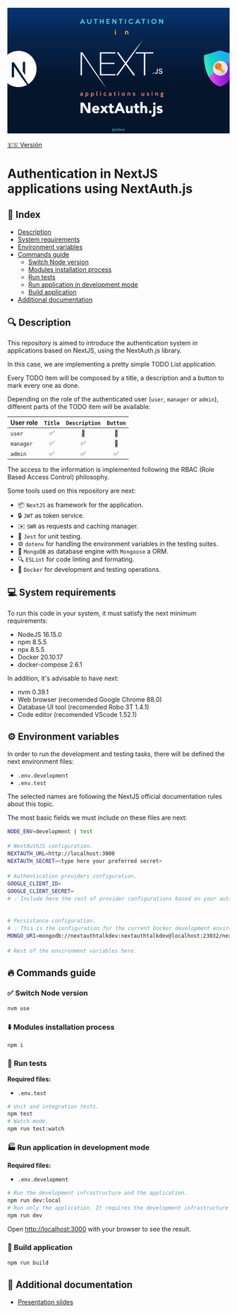 ![Repository cover](./docs/img/repo-cover-en.png)

[🇪🇸 Versión](https://github.com/ddialar/next.authentication.with.nextauth/blob/main/docs/README_ES.md)

# Authentication in NextJS applications using NextAuth.js

## 📖 Index

-   [Description](https://github.com/ddialar/next.authentication.with.nextauth#description)
-   [System requirements](https://github.com/ddialar/next.authentication.with.nextauth#requirements)
-   [Environment variables](https://github.com/ddialar/next.authentication.with.nextauth#environment-variables)
-   [Commands guide](https://github.com/ddialar/next.authentication.with.nextauth#commands)
    -   [Switch Node version](https://github.com/ddialar/next.authentication.with.nextauth#commands-switch-node)
    -   [Modules installation process](https://github.com/ddialar/next.authentication.with.nextauth#commands-installation)
    -   [Run tests](https://github.com/ddialar/next.authentication.with.nextauth#commands-tests)
    -   [Run application in development mode](https://github.com/ddialar/next.authentication.with.nextauth#commands-dev-mode)
    -   [Build application](https://github.com/ddialar/next.authentication.with.nextauth#commands-pro-mode)
-   [Additional documentation](https://github.com/ddialar/next.authentication.with.nextauth#documentation)

## <a id="description"></a>🔍 Description

This repository is aimed to introduce the authentication system in applications based on NextJS, using the NextAuth.js library.

In this case, we are implementing a pretty simple TODO List application.

Every TODO item will be composed by a title, a description and a button to mark every one as done.

Depending on the role of the authenticated user (`user`, `manager` or `admin`), different parts of the TODO item will be available:

|User role|`Title`|`Description`|`Button`|
|:-|:-:|:-:|:-:|
|`user`|✅|🚫|🚫|
|`manager`|✅|✅|🚫|
|`admin`|✅|✅|✅|

The access to the information is implemented following the RBAC (Role Based Access Control) philosophy.

Some tools used on this repository are next:

-   📦 `NextJS` as framework for the application.
-   🔒 `JWT` as token service.
-   ✉️ `SWR` as requests and caching manager.
-   🧪 `Jest` for unit testing.
-   ⚙️ `dotenv` for handling the environment variables in the testing suites.
-   🌱 `MongoDB` as database engine with `Mongoose` a ORM.
-   🔍 `ESLint` for code linting and formating.
-   🐳 `Docker` for development and testing operations.

## <a id="requirements"></a>💻 System requirements

To run this code in your system, it must satisfy the next minimum requirements:

-   NodeJS 16.15.0
-   npm 8.5.5
-   npx 8.5.5
-   Docker 20.10.17
-   docker-compose 2.6.1

In addition, it's advisable to have next:

-   nvm 0.39.1
-   Web browser (recomended Google Chrome 88.0)
-   Database UI tool (recomended Robo 3T 1.4.1)
-   Code editor (recomended VScode 1.52.1)

## <a id="environment-variables"></a>⚙️ Environment variables

In order to run the development and testing tasks, there will be defined the next environment files:

-   `.env.development`
-   `.env.test`

The selected names are following the NextJS official documentation rules about this topic.

The most basic fields we must include on these files are next:

```sh
NODE_ENV=development | test

# NextAuthJS configuration.
NEXTAUTH_URL=http://localhost:3000
NEXTAUTH_SECRET=<type here your preferred secret>

# Authentication providers configuration.
GOOGLE_CLIENT_ID=
GOOGLE_CLIENT_SECRET=
# 💡 Include here the rest of provider configurations based on your authentication needs.


# Persistance configuration.
# 💡 This is the configuration for the current Docker development environment definition.
MONGO_URI=mongodb://nextauthtalkdev:nextauthtalkdev@localhost:23032/nextauth_talk_dev

# Rest of the environment variables here.
```

## <a id="commands"></a>🔥 Commands guide

### <a id="commands-switch-node"></a>✅ Switch Node version

```sh
nvm use
```

### <a id="commands-installation"></a>⬇️ Modules installation process

```sh
npm i
```

### <a id="commands-tests"></a>🧪 Run tests

**Required files:**

-   `.env.test`

```sh
# Unit and integration tests.
npm test
# Watch mode.
npm run test:watch
```

### <a id="commands-dev-mode"></a>🏭 Run application in development mode

**Required files:**

-   `.env.development`

```sh
# Run the development infrastructure and the application.
npm run dev:local
# Run only the application. It requires the development infrastructure is up and running.
npm run dev
```

Open [http://localhost:3000](http://localhost:3000) with your browser to see the result.

### <a id="commands-pro-mode"></a>🚀 Build application

```sh
npm run build
```

## <a id="documentation"></a>📕 Additional documentation

- [Presentation slides](https://drive.google.com/file/d/10YSNhX6fD-ICzklO2c0761aAh0cC99a8/view?usp=sharing)
